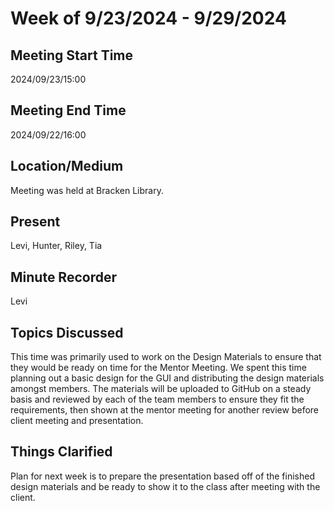 # Week of 9/23/2024 - 9/29/2024

## Meeting Start Time

2024/09/23/15:00

## Meeting End Time

2024/09/22/16:00

## Location/Medium

Meeting was held at Bracken Library.

## Present

Levi, Hunter, Riley, Tia

## Minute Recorder

Levi

## Topics Discussed

This time was primarily used to work on the Design Materials to ensure that they would be ready on time for the Mentor 
Meeting. We spent this time planning out a basic design for the GUI and distributing the design materials amongst members.
The materials will be uploaded to GitHub on a steady basis and reviewed by each of the team members to ensure they fit
the requirements, then shown at the mentor meeting for another review before client meeting and presentation.

## Things Clarified

Plan for next week is to prepare the presentation based off of the finished design materials and be ready to show it to
the class after meeting with the client.
